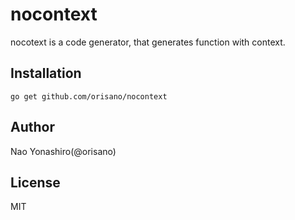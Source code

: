 # nocontext
nocotext is a code generator, that generates function with context.

## Installation
```
go get github.com/orisano/nocontext
```

## Author
Nao Yonashiro(@orisano)

## License
MIT
